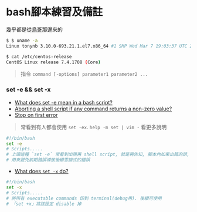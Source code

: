 # bash腳本練習及備註

幾乎都是從[鳥哥](http://linux.vbird.org/linux_basic/)那邊來的

```sh
$ $ uname -a
Linux tonynb 3.10.0-693.21.1.el7.x86_64 #1 SMP Wed Mar 7 19:03:37 UTC 2018 x86_64 x86_64 x86_64 GNU/Linux

$ cat /etc/centos-release
CentOS Linux release 7.4.1708 (Core)
```

> 指令 `command [-options] parameter1 parameter2 ...`


### set -e && set -x

- [What does set -e mean in a bash script?](https://stackoverflow.com/questions/19622198/what-does-set-e-mean-in-a-bash-script)
- [Aborting a shell script if any command returns a non-zero value?](https://stackoverflow.com/questions/821396/aborting-a-shell-script-if-any-command-returns-a-non-zero-value/821419#821419)
- [Stop on first error](https://stackoverflow.com/questions/3474526/stop-on-first-error)

> 常看到有人都會使用 `set -ex`. `help -m set | vim -` 看更多說明

```bash
#!/bin/bash
set -e 
# Scripts.....
# 上頭這種 `set -e` 常看到出現再 shell script, 就是再告知, 腳本內如果出錯的話, 立即停止執行
# 用來避免前期錯誤導致後續雪崩式的錯誤
```

- [What does `set -x` do?](https://stackoverflow.com/questions/36273665/what-does-set-x-do)

```bash
#!/bin/bash
set -x
# Scripts.....
# 將所有 executable commands 印到 terminal(debug用). 後續可使用
# 「set +x」將該設定 disable 掉
```
